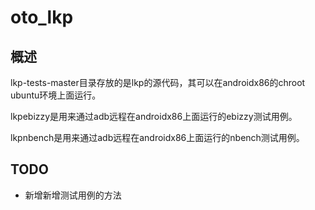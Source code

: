 # oto_lkp

## 概述
lkp-tests-master目录存放的是lkp的源代码，其可以在androidx86的chroot ubuntu环境上面运行。

lkpebizzy是用来通过adb远程在androidx86上面运行的ebizzy测试用例。 

lkpnbench是用来通过adb远程在androidx86上面运行的nbench测试用例。 

## TODO
- 新增新增测试用例的方法
